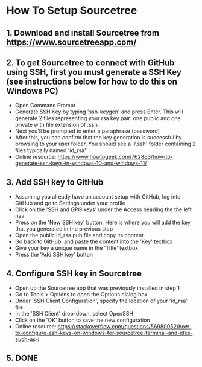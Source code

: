 # How To Setup Sourcetree

## 1. Download and install Sourcetree from https://www.sourcetreeapp.com/

## 2. To get Sourcetree to connect with GitHub using SSH, first you must generate a SSH Key (see instructions below for how to do this on Windows PC)

  - Open Command Prompt
  - Generate SSH Key by typing 'ssh-keygen' and press Enter. This will generate 2 files representing your rsa key pair: one public and one private with file extension of .ssh. 
  - Next you'll be prompted to enter a paraphrase (password)
  - After this, you can confirm that the key generation is successful by browsing to your user folder. You should see a '/.ssh' folder containing 2 files typically named 'id_rsa'
  - Online resource: https://www.howtogeek.com/762863/how-to-generate-ssh-keys-in-windows-10-and-windows-11/

## 3. Add SSH key to GitHub

  - Assuming you already have an account setup with GitHub, log into GitHub and go to Settings under your profile
  - Click on the 'SSH and GPG keys' under the Access heading the the left nav
  - Press on the 'New SSH key' button. Here is where you will add the key that you generated in the previous step
  - Open the public id_rsa.pub file and copy its content
  - Go back to GitHub, and paste the content into the 'Key' textbox
  - Give your key a unique name in the 'Title' textbox
  - Press the 'Add SSH key' button

## 4. Configure SSH key in Sourcetree

  - Open up the Sourcetree app that was previously installed in step 1
  - Go to Tools > Options to open the Options dialog box
  - Under 'SSH Client Configuration', specify the location of your 'id_rsa' file
  - In the 'SSH Client' drop-down, select OpenSSH
  - Click on the 'OK' button to save the new configuration
  - Online resource: https://stackoverflow.com/questions/56980052/how-to-configure-ssh-keys-on-windows-for-sourcetree-terminal-and-ides-such-as-i

## 5. DONE
